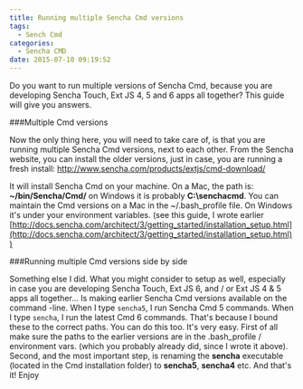 ```yaml
---
title: Running multiple Sencha Cmd versions
tags:
  - Sench Cmd
categories:
  - Sencha CMD
date: 2015-07-10 09:19:52
---
```


Do you want to run multiple versions of Sencha Cmd, because you are developing Sencha Touch, Ext JS 4, 5 and 6 apps all together? This guide will give you answers.

<!--more-->

 ###Multiple Cmd versions 
 
 Now the only thing here, you will need to take care of, is that you are running multiple Sencha Cmd versions, next to each other. From the Sencha website, you can install the older versions, just in case, you are running a fresh install: [http://www.sencha.com/products/extjs/cmd-download/ ](http://www.sencha.com/products/extjs/cmd-download/)
 
 It will install Sencha Cmd on your machine. On a Mac, the path is: **~/bin/Sencha/Cmd/** on Windows it is probably **C:\senchacmd**. You can maintain the Cmd versions on a Mac in the ~/.bash_profile file. On Windows it's under your environment variables. (see this guide, I wrote earlier [http://docs.sencha.com/architect/3/getting_started/installation_setup.html](http://docs.sencha.com/architect/3/getting_started/installation_setup.html)) 
 
 ###Running multiple Cmd versions side by side 
 
 Something else I did. What you might consider to setup as well, especially in case you are developing Sencha Touch, Ext JS 6, and / or Ext JS 4 & 5 apps all together... Is making earlier Sencha Cmd versions available on the command -line. When I type `sencha5`, I run Sencha Cmd 5 commands. When I type `sencha`, I run the latest Cmd 6 commands. That's because I bound these to the correct paths. You can do this too. It's very easy. First of all make sure the paths to the earlier versions are in the .bash_profile / environment vars. (which you probably already did, since I wrote it above). Second, and the most important step, is renaming the **sencha** executable (located in the Cmd installation folder) to **sencha5**, **sencha4** etc. And that's it! Enjoy
